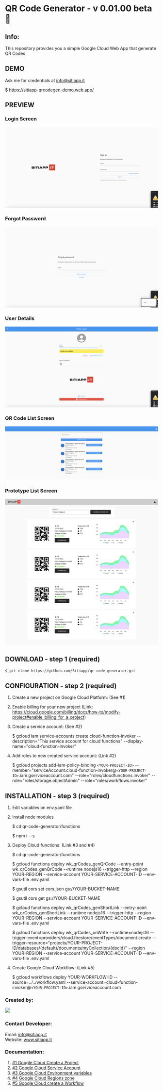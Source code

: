 # QR Code Generator - v 0.01.00 beta 🚀

## Info:

This repository provides you a simple Google Cloud Web App that generate QR Codes

## DEMO

Ask me for credentials at info@sitiapp.it

$ https://sitiapp-qrcodegen-demo.web.app/

## PREVIEW

### Login Screen

![Alt text](login.png?raw=true "Login Screen")

### Forgot Password

![Alt text](forgot-password.png?raw=true "Forgot Passowrd Screen")

### User Details

![Alt text](user-details.png?raw=true "User Details Screen")

### QR Code List Screen

![Alt text](qr-code-list.png?raw=true "QR Codes List Screen")

### Prototype List Screen

![Alt text](prototype.png?raw=true "QR Codes List Screen")

## DOWNLOAD - step 1 (required)

    $ git clone https://github.com/Sitiapp/qr-code-generator.git

## CONFIGURATION - step 2 (required)

1. Create a new project on Google Cloud Platform: (See #1)
2. Enable billing for your new project (Link: https://cloud.google.com/billing/docs/how-to/modify-project#enable_billing_for_a_project)
3. Create a service account: (See #2)

   $ gcloud iam service-accounts create cloud-function-invoker --description="This service account for cloud functions" --display-name="cloud-function-invoker"

4. Add roles to new created service account: (Link #2)

   $ gcloud projects add-iam-policy-binding `<YOUR-PROJECT-ID>` --member="serviceAccount:cloud-function-invoker@`<YOUR-PROJECT-ID>`.iam.gserviceaccount.com" --role="roles/cloudfunctions.invoker" --role="roles/storage.objectAdmin"
   --role="roles/workflows.invoker"

## INSTALLATION - step 3 (required)

1. Edit variables on env.yaml file
2. Install node modules

   $ cd qr-code-generator/functions

   $ npm i --s

3. Deploy Cloud functions: (Link #3 and #4)

   $ cd qr-code-generator/functions

   $ gcloud functions deploy wk_qrCodes_genQrCode --entry-point wk_qrCodes_genQrCode --runtime nodejs16 --trigger-http --region YOUR-REGION --service-account YOUR-SERVICE-ACCOUNT-ID --env-vars-file .env.yaml

   $ gsutil cors set cors.json gs://YOUR-BUCKET-NAME

   $ gsutil cors get gs://YOUR-BUCKET-NAME

   $ gcloud functions deploy wk_qrCodes_genShortLink --entry-point wk_qrCodes_genShortLink --runtime nodejs16 --trigger-http --region YOUR-REGION --service-account YOUR-SERVICE-ACCOUNT-ID --env-vars-file .env.yaml

   $ gcloud functions deploy wk_qrCodes_onWrite --runtime=nodejs16 --trigger-event=providers/cloud.firestore/eventTypes/document.create --trigger-resource="projects/YOUR-PROJECT-ID/databases/(default)/documents/myCollection/{docId}" --region YOUR-REGION --service-account YOUR-SERVICE-ACCOUNT-ID --env-vars-file .env.yaml

4. Create Google Cloud Workflow: (Link #5)

   $ gcloud workflows deploy YOUR-WORKFLOW-ID --source=../../workflow.yaml --service-account=cloud-function-invoker@`<YOUR-PROJECT-ID>`.iam.gserviceaccount.com

### Created by:

<img src="https://firebasestorage.googleapis.com/v0/b/sitiapp-logo-public/o/sitiapp-logo_horrizontal.png?alt=media&token=97303a06-192d-4a11-a51b-646b96f46e50" width="200">

### Contact Developer:

Email: info@sitiapp.it  
Website: www.sitiapp.it

### Documentation:

1. [#1 Google Cloud Create a Project](https://cloud.google.com/resource-manager/docs/creating-managing-projects#creating_a_project)
2. [#2 Google Cloud Service Account](https://cloud.google.com/iam/docs/creating-managing-service-accounts#iam-service-accounts-create-gcloud)
3. [#3 Google Cloud Environment variables](https://github.com/simonprickett/google-cloud-functions-environment-variables/blob/master/README.md)
4. [#4 Google Cloud Regions zone](https://cloud.google.com/compute/docs/regions-zones)
5. [#5 Google Cloud create a Workflow](https://cloud.google.com/workflows/docs/creating-updating-workflow#create_a_workflow)

